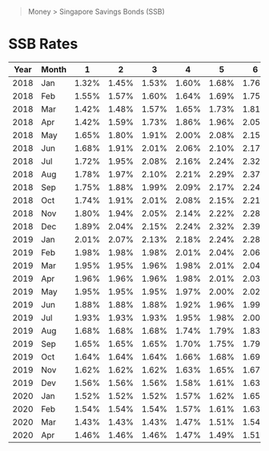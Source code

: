 > Money > Singapore Savings Bonds (SSB)

# SSB Rates

| Year | Month | 1 | 2 | 3 | 4 | 5 | 6 | 7 | 8 | 9 | 10 |
| --- | --- | -- | -- | -- | -- | -- | -- | -- | -- | -- | -- |
| 2018 | Jan | 1.32% | 1.45% | 1.53% | 1.60% | 1.68% | 1.76% | 1.85% | 1.95% | 2.04% | 2.13% |
| 2018 | Feb | 1.55% | 1.57% | 1.60% | 1.64% | 1.69% | 1.75% | 1.82% | 1.89% | 1.97% | 2.04% |
| 2018 | Mar | 1.42% | 1.48% | 1.57% | 1.65% | 1.73% | 1.81% | 1.89% | 1.96% | 2.04% | 2.11% |
| 2018 | Apr | 1.42% | 1.59% | 1.73% | 1.86% | 1.96% | 2.05% | 2.12% | 2.19% | 2.25% | 2.31% |
| 2018 | May | 1.65% | 1.80% | 1.91% | 2.00% | 2.08% | 2.15% | 2.21% | 2.27% | 2.33% | 2.39% |
| 2018 | Jun | 1.68% | 1.91% | 2.01% | 2.06% | 2.10% | 2.17% | 2.24% | 2.30% | 2.37% | 2.43% |
| 2018 | Jul | 1.72% | 1.95% | 2.08% | 2.16% | 2.24% | 2.32% | 2.40% | 2.48% | 2.55% | 2.63% |
| 2018 | Aug | 1.78% | 1.97% | 2.10% | 2.21% | 2.29% | 2.37% | 2.43% | 2.48% | 2.52% | 2.57% |
| 2018 | Sep | 1.75% | 1.88% | 1.99% | 2.09% | 2.17% | 2.24% | 2.29% | 2.34% | 2.39% | 2.44% |
| 2018 | Oct | 1.74% | 1.91% | 2.01% | 2.08% | 2.15% | 2.21% | 2.27% | 2.32% | 2.37% | 2.42% |
| 2018 | Nov | 1.80% | 1.94% | 2.05% | 2.14% | 2.22% | 2.28% | 2.34% | 2.38% | 2.43% | 2.48% |
| 2018 | Dec | 1.89% | 2.04% | 2.15% | 2.24% | 2.32% | 2.39% | 2.44% | 2.48% | 2.52% | 2.57% |
| 2019 | Jan | 2.01% | 2.07% | 2.13% | 2.18% | 2.24% | 2.28% | 2.33% | 2.37% | 2.41% | 2.45% |
| 2019 | Feb | 1.98% | 1.98% | 1.98% | 2.01% | 2.04% | 2.06% | 2.10% | 2.13% | 2.16% | 2.20% |
| 2019 | Mar | 1.95% | 1.95% | 1.96% | 1.98% | 2.01% | 2.04% | 2.07% | 2.11% | 2.15% | 2.18% |
| 2019 | Apr | 1.96% | 1.96% | 1.96% | 1.98% | 2.01% | 2.03% | 2.06% | 2.10% | 2.13% | 2.16% |
| 2019 | May | 1.95% | 1.95% | 1.95% | 1.97% | 2.00% | 2.02% | 2.06% | 2.09% | 2.12% | 2.16% |
| 2019 | Jun | 1.88% | 1.88% | 1.88% | 1.92% | 1.96% | 1.99% | 2.02% | 2.06% | 2.09% | 2.13% |
| 2019 | Jul | 1.93% | 1.93% | 1.93% | 1.95% | 1.98% | 2.00% | 2.04% | 2.08% | 2.12% | 2.16% |
| 2019 | Aug | 1.68% | 1.68% | 1.68% | 1.74% | 1.79% | 1.83% | 1.87% | 1.92% | 1.96% | 2.01% |
| 2019 | Sep | 1.65% | 1.65% | 1.65% | 1.70% | 1.75% | 1.79% | 1.82% | 1.87% | 1.91% | 1.95% |
| 2019 | Oct | 1.64% | 1.64% | 1.64% | 1.66% | 1.68% | 1.69% | 1.71% | 1.72% | 1.74% | 1.75% |
| 2019 | Nov | 1.62% | 1.62% | 1.62% | 1.63% | 1.65% | 1.67% | 1.68% | 1.70% | 1.72% | 1.74% |
| 2019 | Dev | 1.56% | 1.56% | 1.56% | 1.58% | 1.61% | 1.63% | 1.65% | 1.67% | 1.69% | 1.71% |
| 2020 | Jan | 1.52% | 1.52% | 1.52% | 1.57% | 1.62% | 1.65% | 1.68% | 1.71% | 1.74% | 1.76% |
| 2020 | Feb | 1.54% | 1.54% | 1.54% | 1.57% | 1.61% | 1.63% | 1.66% | 1.69% | 1.72% | 1.75% |
| 2020 | Mar | 1.43% | 1.43% | 1.43% | 1.47% | 1.51% | 1.54% | 1.58% | 1.62% | 1.67% | 1.71% |
| 2020 | Apr | 1.46% | 1.46% | 1.46% | 1.47% | 1.49% | 1.51% | 1.54% | 1.57% | 1.60% | 1.63% |
